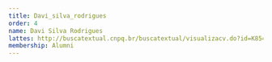 ```yaml
---
title: Davi_silva_rodrigues
order: 4
name: Davi Silva Rodrigues
lattes: http://buscatextual.cnpq.br/buscatextual/visualizacv.do?id=K8546626D1
membership: Alumni
---
```


